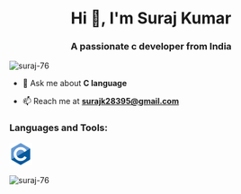 <h1 align="center">Hi 👋, I'm Suraj Kumar</h1>
<h3 align="center">A passionate c developer from India</h3>

<p align="left"> <img src="https://komarev.com/ghpvc/?username=suraj-76&label=Profile%20views&color=0e75b6&style=flat" alt="suraj-76" /> </p>

- 💬 Ask me about **C language**

- 📫 Reach me at **surajk28395@gmail.com**


<p align="left">
</p>

<h3 align="left">Languages and Tools:</h3>
<p align="left"> <a href="https://www.cprogramming.com/" target="_blank" rel="noreferrer"> <img src="https://raw.githubusercontent.com/devicons/devicon/master/icons/c/c-original.svg" alt="c" width="40" height="40"/> </a> </p>

<p><img align="center" src="https://github-readme-stats.vercel.app/api/top-langs?username=suraj-76&show_icons=true&locale=en&layout=compact" alt="suraj-76" /></p>
